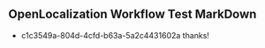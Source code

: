 ## OpenLocalization Workflow Test MarkDown
* c1c3549a-804d-4cfd-b63a-5a2c4431602a thanks!

<!--HONumber=Jul16_HO5-->


